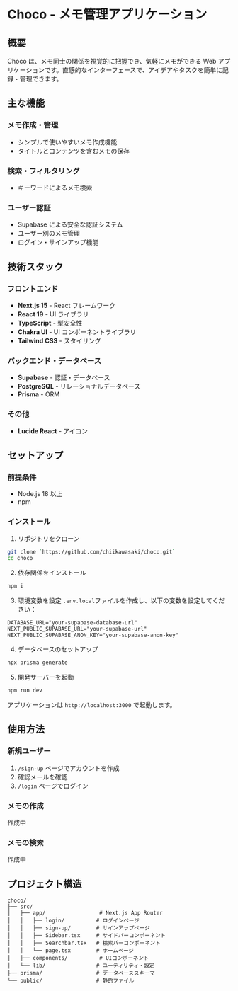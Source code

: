 # Choco - メモ管理アプリケーション

## 概要

Choco は、メモ同士の関係を視覚的に把握でき、気軽にメモができる Web アプリケーションです。直感的なインターフェースで、アイデアやタスクを簡単に記録・管理できます。

## 主な機能

### メモ作成・管理

- シンプルで使いやすいメモ作成機能
- タイトルとコンテンツを含むメモの保存

### 検索・フィルタリング

- キーワードによるメモ検索

### ユーザー認証

- Supabase による安全な認証システム
- ユーザー別のメモ管理
- ログイン・サインアップ機能

## 技術スタック

### フロントエンド

- **Next.js 15** - React フレームワーク
- **React 19** - UI ライブラリ
- **TypeScript** - 型安全性
- **Chakra UI** - UI コンポーネントライブラリ
- **Tailwind CSS** - スタイリング

### バックエンド・データベース

- **Supabase** - 認証・データベース
- **PostgreSQL** - リレーショナルデータベース
- **Prisma** - ORM

### その他

- **Lucide React** - アイコン

## セットアップ

### 前提条件

- Node.js 18 以上
- npm

### インストール

1. リポジトリをクローン

```bash
git clone `https://github.com/chiikawasaki/choco.git`
cd choco
```

2. 依存関係をインストール

```bash
npm i
```

3. 環境変数を設定
   `.env.local`ファイルを作成し、以下の変数を設定してください：

```env
DATABASE_URL="your-supabase-database-url"
NEXT_PUBLIC_SUPABASE_URL="your-supabase-url"
NEXT_PUBLIC_SUPABASE_ANON_KEY="your-supabase-anon-key"
```

4. データベースのセットアップ

```bash
npx prisma generate
```

5. 開発サーバーを起動

```bash
npm run dev
```

アプリケーションは `http://localhost:3000` で起動します。

## 使用方法

### 新規ユーザー

1. `/sign-up` ページでアカウントを作成
2. 確認メールを確認
3. `/login` ページでログイン

### メモの作成

作成中

### メモの検索

作成中

## プロジェクト構造

```
choco/
├── src/
│   ├── app/                 # Next.js App Router
│   │   ├── login/          # ログインページ
│   │   ├── sign-up/        # サインアップページ
│   │   ├── Sidebar.tsx     # サイドバーコンポーネント
│   │   ├── Searchbar.tsx   # 検索バーコンポーネント
│   │   └── page.tsx        # ホームページ
│   ├── components/          # UIコンポーネント
│   └── lib/                # ユーティリティ・設定
├── prisma/                 # データベーススキーマ
└── public/                 # 静的ファイル
```
